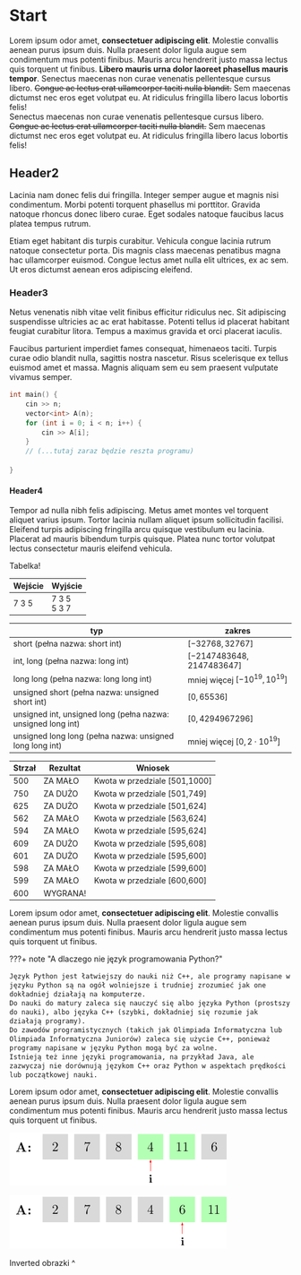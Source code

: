 # Start

Lorem ipsum odor amet, **consectetuer adipiscing elit**. Molestie convallis aenean purus ipsum duis. Nulla praesent dolor ligula augue sem condimentum mus potenti finibus. Mauris arcu hendrerit justo massa lectus quis torquent ut finibus. __Libero mauris urna dolor laoreet phasellus mauris tempor__. Senectus maecenas non curae venenatis pellentesque cursus libero. ~~Congue ac lectus erat ullamcorper taciti nulla blandit.~~ Sem maecenas dictumst nec eros eget volutpat eu. At ridiculus fringilla libero lacus lobortis felis!    
Senectus maecenas non curae venenatis pellentesque cursus libero. <s>Congue ac lectus erat ullamcorper taciti nulla blandit.</s> Sem maecenas dictumst nec eros eget volutpat eu. At ridiculus fringilla libero lacus lobortis felis!

## Header2
Lacinia nam donec felis dui fringilla. Integer semper augue et magnis nisi condimentum. Morbi potenti torquent phasellus mi porttitor. Gravida natoque rhoncus donec libero curae. Eget sodales natoque faucibus lacus platea tempus rutrum.

Etiam eget habitant dis turpis curabitur. Vehicula congue lacinia rutrum natoque consectetur porta. Dis magnis class maecenas penatibus magna hac ullamcorper euismod. Congue lectus amet nulla elit ultrices, ex ac sem. Ut eros dictumst aenean eros adipiscing eleifend.

### Header3
Netus venenatis nibh vitae velit finibus efficitur ridiculus nec. Sit adipiscing suspendisse ultricies ac ac erat habitasse. Potenti tellus id placerat habitant feugiat curabitur litora. Tempus a maximus gravida et orci placerat iaculis.

Faucibus parturient imperdiet fames consequat, himenaeos taciti. Turpis curae odio blandit nulla, sagittis nostra nascetur. Risus scelerisque ex tellus euismod amet et massa. Magnis aliquam sem eu sem praesent vulputate vivamus semper.

```cpp
int main() {
	cin >> n;
	vector<int> A(n);
	for (int i = 0; i < n; i++) {
		cin >> A[i];
	}
	// (...tutaj zaraz będzie reszta programu)
	
}
```

#### Header4
Tempor ad nulla nibh felis adipiscing. Metus amet montes vel torquent aliquet varius ipsum. Tortor lacinia nullam aliquet ipsum sollicitudin facilisi. Eleifend turpis adipiscing fringilla arcu quisque vestibulum eu lacinia. Placerat ad mauris bibendum turpis quisque. Platea nunc tortor volutpat lectus consectetur mauris eleifend vehicula.

Tabelka!

| Wejście     | Wyjście                              |
| :---------- | :----------------------------------- |
| 7 3 5       | 7 3 5 <br> 5 3 7                     |

| typ                                                          | zakres                            |
| ----                                                         | -----                             |
| short (pełna nazwa: short int)                               | $[−32768,32767]$                  |
| int, long (pełna nazwa: long int)                            | $[−2147483648,2147483647]$        |
| long long (pełna nazwa: long long int)                       | mniej więcej $[−10^{19},10^{19}]$ |
| unsigned short (pełna nazwa: unsigned short int)             | $[0,65536]$                       |
| unsigned int, unsigned long (pełna nazwa: unsigned long int) | $[0,4294967296]$                  |
| unsigned long long (pełna nazwa: unsigned long long int)     | mniej więcej $[0,2\cdot10^{19}]$  |

| Strzał | Rezultat | Wniosek                       |
| ---    | ---      | ----------------------        |
| 500    | ZA MAŁO  | Kwota w przedziale [501,1000] |
| 750    | ZA DUŻO  | Kwota w przedziale [501,749]  |
| 625    | ZA DUŻO  | Kwota w przedziale [501,624]  |
| 562    | ZA MAŁO  | Kwota w przedziale [563,624]  |
| 594    | ZA MAŁO  | Kwota w przedziale [595,624]  |
| 609    | ZA DUŻO  | Kwota w przedziale [595,608]  |
| 601    | ZA DUŻO  | Kwota w przedziale [595,600]  |
| 598    | ZA MAŁO  | Kwota w przedziale [599,600]  |
| 599    | ZA MAŁO  | Kwota w przedziale [600,600]  |
| 600    | WYGRANA! |                               |

Lorem ipsum odor amet, **consectetuer adipiscing elit**. Molestie convallis aenean purus ipsum duis. Nulla praesent dolor ligula augue sem condimentum mus potenti finibus. Mauris arcu hendrerit justo massa lectus quis torquent ut finibus.

???+ note "A dlaczego nie język programowania Python?"

    Język Python jest łatwiejszy do nauki niż C++, ale programy napisane w języku Python są na ogół wolniejsze i trudniej zrozumieć jak one dokładniej działają na komputerze.
    Do nauki do matury zaleca się nauczyć się albo języka Python (prostszy do nauki), albo języka C++ (szybki, dokładniej się rozumie jak działają programy).
    Do zawodów programistycznych (takich jak Olimpiada Informatyczna lub Olimpiada Informatyczna Juniorów) zaleca się użycie C++, ponieważ programy napisane w języku Python mogą być za wolne.
    Istnieją też inne języki programowania, na przykład Java, ale zazwyczaj nie dorównują językom C++ oraz Python w aspektach prędkości lub początkowej nauki.


Lorem ipsum odor amet, **consectetuer adipiscing elit**. Molestie convallis aenean purus ipsum duis. Nulla praesent dolor ligula augue sem condimentum mus potenti finibus. Mauris arcu hendrerit justo massa lectus quis torquent ut finibus.

![image](./Oficjalny-kurs-OI/B-proste-algorytmy/bubblesort4.png)

![image](./Oficjalny-kurs-OI/B-proste-algorytmy/bubblesort5.png)

Inverted obrazki ^
